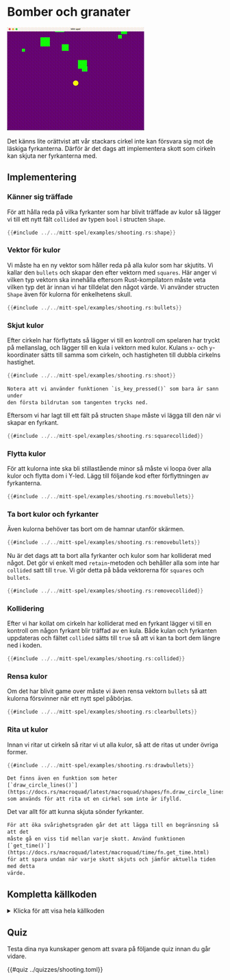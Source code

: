 # Bomber och granater

![Screenshot](images/shooting.gif#center)

Det känns lite orättvist att vår stackars cirkel inte kan försvara sig mot de
läskiga fyrkanterna. Därför är det dags att implementera skott som cirkeln kan
skjuta ner fyrkanterna med.

## Implementering

### Känner sig träffade

För att hålla reda på vilka fyrkanter som har blivit träffade av kulor så
lägger vi till ett nytt fält `collided` av typen `bool` i structen `Shape`.

```rust [hl,6]
{{#include ../../mitt-spel/examples/shooting.rs:shape}}
```

### Vektor för kulor

Vi måste ha en ny vektor som håller reda på alla kulor som har skjutits. Vi
kallar den `bullets` och skapar den efter vektorn med `squares`. Här anger vi
vilken typ vektorn ska innehålla eftersom Rust-kompilatorn måste veta vilken
typ det är innan vi har tilldelat den något värde. Vi använder structen
`Shape` även för kulorna för enkelhetens skull.

```rust
{{#include ../../mitt-spel/examples/shooting.rs:bullets}}
```

### Skjut kulor

Efter cirkeln har förflyttats så lägger vi till en kontroll om spelaren har
tryckt på mellanslag, och lägger till en kula i vektorn med kulor. Kulans `x`-
och `y`-koordinater sätts till samma som cirkeln, och hastigheten till dubbla
cirkelns hastighet.

```rust
{{#include ../../mitt-spel/examples/shooting.rs:shoot}}
```

```admonish notes title="Notera"
Notera att vi använder funktionen `is_key_pressed()` som bara är sann under
den första bildrutan som tangenten trycks ned.
```

Eftersom vi har lagt till ett fält på structen `Shape` måste vi lägga till den
när vi skapar en fyrkant.

```rust [hl,6]
{{#include ../../mitt-spel/examples/shooting.rs:squarecollided}}
```

### Flytta kulor

För att kulorna inte ska bli stillastående minor så måste vi loopa över alla
kulor och flytta dom i Y-led. Lägg till följande kod efter förflyttningen av
fyrkanterna.

```rust [hl,4-6]
{{#include ../../mitt-spel/examples/shooting.rs:movebullets}}
```

### Ta bort kulor och fyrkanter

Även kulorna behöver tas bort om de hamnar utanför skärmen.

```rust
{{#include ../../mitt-spel/examples/shooting.rs:removebullets}}
```

Nu är det dags att ta bort alla fyrkanter och kulor som har kolliderat med
något. Det gör vi enkelt med `retain`-metoden och behåller alla som inte har
`collided` satt till `true`. Vi gör detta på båda vektorerna för `squares` och
`bullets`.

```rust
{{#include ../../mitt-spel/examples/shooting.rs:removecollided}}
```

### Kollidering

Efter vi har kollat om cirkeln har kolliderat med en fyrkant lägger vi till en
kontroll om någon fyrkant blir träffad av en kula. Både kulan och fyrkanten
uppdateras och fältet `collided` sätts till `true` så att vi kan ta bort dem
längre ned i koden.

```rust
{{#include ../../mitt-spel/examples/shooting.rs:collided}}
```

### Rensa kulor

Om det har blivit game over måste vi även rensa vektorn `bullets` så att
kulorna försvinner när ett nytt spel påbörjas.

```rust [hl,3]
{{#include ../../mitt-spel/examples/shooting.rs:clearbullets}}
```

### Rita ut kulor

Innan vi ritar ut cirkeln så ritar vi ut alla kulor, så att de ritas ut under
övriga former.

```rust
{{#include ../../mitt-spel/examples/shooting.rs:drawbullets}}
```

```admonish info
Det finns även en funktion som heter
[`draw_circle_lines()`](https://docs.rs/macroquad/latest/macroquad/shapes/fn.draw_circle_lines.html)
som används för att rita ut en cirkel som inte är ifylld.
```

Det var allt för att kunna skjuta sönder fyrkanter.

```admonish tip title="Utmaning" class="challenge"
För att öka svårighetsgraden går det att lägga till en begränsning så att det
måste gå en viss tid mellan varje skott. Använd funktionen
[`get_time()`](https://docs.rs/macroquad/latest/macroquad/time/fn.get_time.html)
för att spara undan när varje skott skjuts och jämför aktuella tiden med detta
värde.
```

<div class="noprint">

## Kompletta källkoden

<details>
  <summary>Klicka för att visa hela källkoden</summary>

```rust
{{#include ../../mitt-spel/examples/shooting.rs:all}}
```
</details>
</div>

## Quiz

Testa dina nya kunskaper genom att svara på följande quiz innan du går vidare.

{{#quiz ../quizzes/shooting.toml}}
